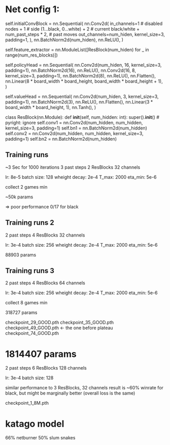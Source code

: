 # Net config 1:

self.initialConvBlock = nn.Sequential(
    nn.Conv2d(
        in_channels=1  # disabled nodes
        + 1  # side (1...black, 0...white)
        + 2  # current black/white
        + num_past_steps * 2,  # past moves
        out_channels=num_hiden,
        kernel_size=3,
        padding=1,
    ),
    nn.BatchNorm2d(num_hiden),
    nn.ReLU(),
)

self.feature_extractor = nn.ModuleList([ResBlock(num_hiden) for _ in range(num_res_blocks)])

self.policyHead = nn.Sequential(
    nn.Conv2d(num_hiden, 16, kernel_size=3, padding=1),
    nn.BatchNorm2d(16),
    nn.ReLU(),
    nn.Conv2d(16, 8, kernel_size=3, padding=1),
    nn.BatchNorm2d(8),
    nn.ReLU(),
    nn.Flatten(),
    nn.Linear(8 * board_width * board_height, board_width * board_height + 1),
)

self.valueHead = nn.Sequential(
    nn.Conv2d(num_hiden, 3, kernel_size=3, padding=1),
    nn.BatchNorm2d(3),
    nn.ReLU(),
    nn.Flatten(),
    nn.Linear(3 * board_width * board_height, 1),
    nn.Tanh(),
)


class ResBlock(nn.Module):
    def __init__(self, num_hidden: int):
        super().__init__()  # pyright: ignore
        self.conv1 = nn.Conv2d(num_hidden, num_hidden, kernel_size=3, padding=1)
        self.bn1 = nn.BatchNorm2d(num_hidden)
        self.conv2 = nn.Conv2d(num_hidden, num_hidden, kernel_size=3, padding=1)
        self.bn2 = nn.BatchNorm2d(num_hidden)

## Training runs
~3 Sec for 1000 iterations
3 past steps
2 ResBlocks
32 channels

lr: 8e-5
batch size: 128
wheight decay: 2e-4
T_max: 2000
eta_min: 5e-6

collect 2 games min

~50k params

=> poor performance 0/17 for black


## Training runs 2
2 past steps
4 ResBlocks
32 channels

lr: 3e-4
batch size: 256
wheight decay: 2e-4
T_max: 2000
eta_min: 5e-6

88903 params

## Training runs 3
2 past steps
4 ResBlocks
64 channels

lr: 3e-4
batch size: 256
wheight decay: 2e-4
T_max: 2000
eta_min: 5e-6

collect 8 games min

318727 params

checkpoint_29_GOOD.pth
checkpoint_35_GOOD.pth
checkpoint_49_GOOD.pth <- the one before plateau
checkpoint_74_GOOD.pth

# 1814407 params
2 past steps
6 ResBlocks
128 channels

lr: 3e-4
batch size: 128

similar performance to 3 ResBlocks, 32 channels
result is ~60% winrate for black, but might be marginally better (overall loss is the same)

checkpoint_1_8M.pth


# katago model
66% netburner
50% slum snakes